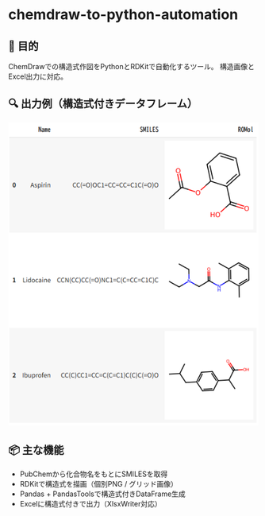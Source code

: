 # chemdraw-to-python-automation

## 🎯 目的
ChemDrawでの構造式作図をPythonとRDKitで自動化するツール。
構造画像とExcel出力に対応。

## 🔍 出力例（構造式付きデータフレーム）
![構造式付きDataFrame出力](output/出力イメージ.png)

## 📦 主な機能
- PubChemから化合物名をもとにSMILESを取得
- RDKitで構造式を描画（個別PNG / グリッド画像）
- Pandas + PandasToolsで構造式付きDataFrame生成
- Excelに構造式付きで出力（XlsxWriter対応）
